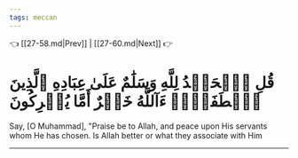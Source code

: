 ```yaml
---
tags: meccan
---
```


👈 [[27-58.md|Prev]] | [[27-60.md|Next]] 👉

# قُلِ ٱلۡحَمۡدُ لِلَّهِ وَسَلَٰمٌ عَلَىٰ عِبَادِهِ ٱلَّذِينَ ٱصۡطَفَىٰٓۗ ءَآللَّهُ خَيۡرٌ أَمَّا يُشۡرِكُونَ

Say, [O Muhammad], "Praise be to Allah, and peace upon His servants whom He has chosen. Is Allah better or what they associate with Him

---

